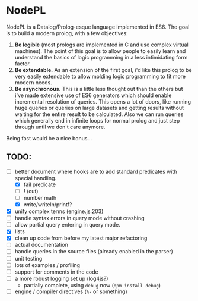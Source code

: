 

# NodePL

NodePL is a Datalog/Prolog-esque language implemented in ES6.
The goal is to build a modern prolog, with a few objectives:

1. __Be legible__ (most prologs are implemented in C and use complex virtual machines).
The point of this goal is to allow people to easily learn and understand the
basics of logic programming in a less intimidating form factor.
1. __Be extendable.__ As an extension of the first goal, i'd like this prolog to be
very easily extendable to allow molding logic programming to fit more modern needs.
1. __Be asynchronous.__ This is a little less thought out than the others but i've
made extensive use of ES6 generators which should enable incremental resolution
of queries. This opens a lot of doors, like running huge queries or queries on large
datasets and getting results without waiting for the entire result to be calculated.
Also we can run queries which generally end in infinite loops for normal prolog
and just step through until we don't care anymore.

Being fast would be a nice bonus...

## TODO:
- [ ] better document where hooks are to add standard predicates with special handling.
    - [x] fail predicate
    - [ ] ! (cut)
    - [ ] number math
	- [x] write/writeln/printf?
- [x] unify complex terms (engine.js:203)
- [ ] handle syntax errors in query mode without crashing
- [ ] allow partial query entering in query mode.
- [x] lists
- [x] clean up code from before my latest major refactoring
- [ ] actual documentation
- [ ] handle queries in the source files (already enabled in the parser)
- [ ] unit testing
- [ ] lots of examples / profiling
- [ ] support for comments in the code
- [ ] a more robust logging set up (log4js?)
    - partially complete, using `debug` now (`npm install debug`)
- [ ] engine / compiler directives (`%-` or something)
